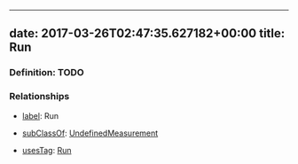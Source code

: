 
---
date: 2017-03-26T02:47:35.627182+00:00
title: Run
---
### Definition: TODO

### Relationships

* [label](http://www.w3.org/2000/01/rdf-schema#label): Run

* [subClassOf](http://www.w3.org/2000/01/rdf-schema#subClassOf): [UndefinedMeasurement](https://brickschema.org/schema/1.0/Brick#UndefinedMeasurement)

* [usesTag](https://brickschema.org/schema/1.0/BrickFrame#usesTag): [Run](https://brickschema.org/schema/1.0/BrickTag#Run)
